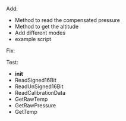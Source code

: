 Add:
- Method to read the compensated pressure
- Method to get the altitude
- Add different modes
- example script

Fix:

Test:
- __init__
- ReadSigned16Bit
- ReadUnSigned16Bit
- ReadCalibrationData
- GetRawTemp
- GetRawPressure
- GetTemp